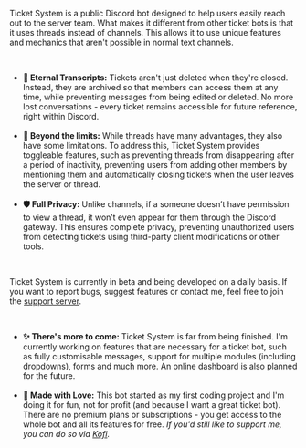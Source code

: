 <p>
Ticket System is a public Discord bot designed to help users easily reach out to the server team. What makes it different from other ticket bots is that it uses threads instead of channels. This allows it to use unique features and mechanics that aren't possible in normal text channels.
</p>

<br>

<ul>
<li><b>📃 Eternal Transcripts:</b> Tickets aren't just deleted when they're closed. Instead, they are archived so that members can access them at any time, while preventing messages from being edited or deleted. No more lost conversations - every ticket remains accessible for future reference, right within Discord.</li>
<br>
<li><b>🌃 Beyond the limits:</b> While threads have many advantages, they also have some limitations. To address this, Ticket System provides toggleable features, such as preventing threads from disappearing after a period of inactivity, preventing users from adding other members by mentioning them and automatically closing tickets when the user leaves the server or thread.</li>
<br>
<li><b>🛡️ Full Privacy:</b> Unlike channels, if a someone doesn’t have permission to view a thread, it won’t even appear for them through the Discord gateway. This ensures complete privacy, preventing unauthorized users from detecting tickets using third-party client modifications or other tools.</li>
</ul>

<br>

<p>
Ticket System is currently in beta and being developed on a daily basis. If you want to report bugs, suggest features or contact me, feel free to join the <a href="https://discord.gg/4XZ6T2wen4">support server</a>.
</p>

<br>

<ul>
<li><b>✨ There's more to come:</b> Ticket System is far from being finished. I'm currently working on features that are necessary for a ticket bot, such as fully customisable messages, support for multiple modules (including dropdowns), forms and much more. An online dashboard is also planned for the future.</li>
<br>
<li><b>💖 Made with Love:</b> This bot started as my first coding project and I'm doing it for fun, not for profit (and because I want a great ticket bot).  There are no premium plans or subscriptions - you get access to the whole bot and all its features for free. <i>If you'd still like to support me, you can do so via <a href="https://ko-fi.com/phoenix3000">Kofi</a>.</i></li>
</ul>
